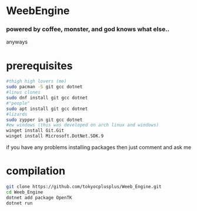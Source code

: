 # WeebEngine
### powered by coffee, monster, and god knows what else..
anyways
# prerequisites
```bash
#thigh high lovers (me)
sudo pacman -S git gcc dotnet
#linus clones
sudo dnf install git gcc dotnet
#"people"
sudo apt install git gcc dotnet
#lizards
sudo zypper in git gcc dotnet
#ew windows (this was developed on arch linux and windows)
winget install Git.Git
winget install Microsoft.DotNet.SDK.9
```
if you have any problems installing packages then just comment and ask me
# compilation
```bash
git clone https://github.com/tokyocplusplus/Weeb_Engine.git
cd Weeb_Engine
dotnet add package OpenTK
dotnet run
```

